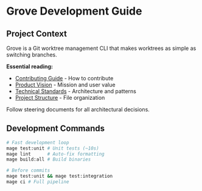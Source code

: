 # Grove Development Guide

## Project Context

Grove is a Git worktree management CLI that makes worktrees as simple as switching branches.

**Essential reading:**

- [Contributing Guide](CONTRIBUTING.md) - How to contribute
- [Product Vision](.spec-workflow/steering/product.md) - Mission and user value
- [Technical Standards](.spec-workflow/steering/tech.md) - Architecture and patterns
- [Project Structure](.spec-workflow/steering/structure.md) - File organization

Follow steering documents for all architectural decisions.

## Development Commands

```bash
# Fast development loop
mage test:unit # Unit tests (~10s)
mage lint      # Auto-fix formatting
mage build:all # Build binaries

# Before commits
mage test:unit && mage test:integration
mage ci # Full pipeline
```
